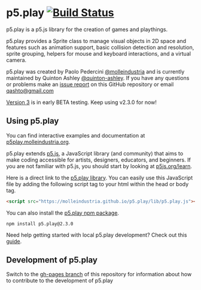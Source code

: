 # p5.play [![Build Status](https://travis-ci.org/molleindustria/p5.play.svg?branch=master)](https://travis-ci.org/molleindustria/p5.play)

p5.play is a p5.js library for the creation of games and playthings.

p5.play provides a Sprite class to manage visual objects in 2D space and features such as animation support, basic collision detection and resolution, sprite grouping, helpers for mouse and keyboard interactions, and a virtual camera.

p5.play was created by Paolo Pedercini [@molleindustria][] and is currently maintained by Quinton Ashley [@quinton-ashley][]. If you have any questions or problems make an [issue report][] on this GitHub repository or email <qashto@gmail.com>

[Version 3][] is in early BETA testing. Keep using v2.3.0 for now!

## Using p5.play

You can find interactive examples and documentation at [p5play.molleindustria.org][].

p5.play extends [p5.js][], a JavaScript library (and community) that aims to make coding accessible for artists, designers, educators, and beginners. If you are not familiar with p5.js, you should start by looking at [p5js.org/learn][].

Here is a direct link to the [p5.play library][]. You can easily use this JavaScript file by adding the following script tag to your html within the head or body tag.

```html
<script src="https://molleindustria.github.io/p5.play/lib/p5.play.js"></script>
```

You can also install the [p5.play npm package][].

```
npm install p5.play@2.3.0
```

Need help getting started with local p5.play development? Check out this [guide](https://github.com/molleindustria/p5.play/wiki/Get-Started).

## Development of p5.play

Switch to the [gh-pages branch][] of this repository for information about how to contribute to the development of p5.play

[p5.js]: https://p5js.org
[p5js.org/learn]: https://p5js.org/learn/
[p5play.molleindustria.org]: https://molleindustria.github.io/p5.play/
[p5.play library]: https://molleindustria.github.io/p5.play/lib/p5.play.js
[p5.play npm package]: https://www.npmjs.com/package/p5.play
[p5.play website]: https://molleindustria.github.io/p5.play/
[documentation]: https://p5play.molleindustria.org/p5.play/docs/
[example projects]: https://molleindustria.github.io/p5.play/examples
[p5.play version 3]: https://github.com/molleindustria/p5.play/wiki/p5.play-Version-3
[issue report]: https://github.com/molleindustria/p5.play/issues
[gh-pages branch]: https://github.com/molleindustria/p5.play/tree/gh-pages
[@quinton-ashley]: https://github.com/quinton-ashley
[@molleindustria]: https://github.com/molleindustria
[version 3]: https://github.com/molleindustria/p5.play/wiki/p5.play-Version-3
